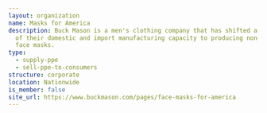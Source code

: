 ```yaml
---
layout: organization
name: Masks for America
description: Buck Mason is a men's clothing company that has shifted a portion
  of their domestic and import manufacturing capacity to producing non-medical
  face masks.
type:
  - supply-ppe
  - sell-ppe-to-consumers
structure: corporate
location: Nationwide
is_member: false
site_url: https://www.buckmason.com/pages/face-masks-for-america
---
```

